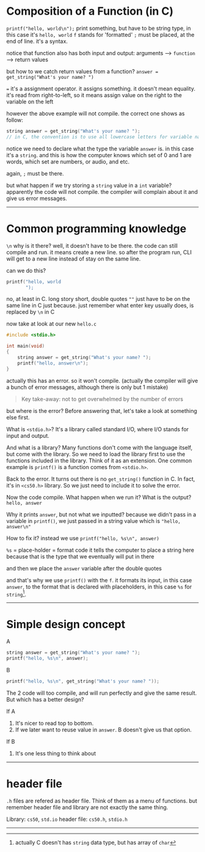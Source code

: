 # Composition of a Function (in C)

`printf("hello, world\n");`
print something, but have to be string type, in this case it's `hello, world`
`f` stands for 'formatted'
`;` must be placed, at the end of line. it's a syntax.

notice that function also has both input and output:
arguments --> `function` --> return values

but how to we catch return values from a function?
`answer = get_string("What's your name? ")`

`=`  it's a assignment operator. it assigns something. it doesn't mean equality.
it's read from right-to-left,
so it means assign value on the right to the variable on the left

however the above example will not compile. the correct one shows as follow:
```c
string answer = get_string("What's your name? ");
// in C, the convention is to use all lowercase letters for variable names.
```

notice we need to declare what the type the variable `answer` is. in this case it's a `string`.
and this is how the computer knows which set of 0 and 1 are words, which set are numbers, or audio, and etc.

again, `;` must be there.

but what happen if we try storing a `string` value in a `int` variable?
apparently the code will not compile. the compiler will complain about it and give us error messages.
___
# Common programming knowledge

`\n`
why is it there?
well, it doesn't have to be there. the code can still compile and run.
it means create a new line.
so after the program run, CLI will get to a new line instead of stay on the same line.

can we do this?
```C
printf("hello, world
	   ");
```
no, at least in C.
long story short, double quotes `""` just have to be on the same line in C just because.
just remember what enter key usually does, is replaced by `\n` in C

now take at look at our new `hello.c`
```C
#include <stdio.h>

int main(void)
{
	string answer = get_string("What's your name? ");
	printf("hello, answer\n");
}
```
actually this has an error. so it won't compile.
(actually the compiler will give a bunch of error messages, although there is only but 1 mistake)
> Key take-away: not to get overwhelmed by the number of errors

but where is the error?
Before answering that, let's take a look at something else first.

What is `<stdio.h>`?
It's a library called standard I/O, where I/O stands for input and output.

And what is a library?
Many functions don't come with the language itself, but come with the library. So we need to load the library first to use the functions included in the library. Think of it as an extension.
One common example is `printf()` is a function comes from `<stdio.h>`.

Back to the error. It turns out there is no `get_string()` function in C.
In fact, it's in `<cs50.h>` library. So we just need to include it to solve the error.

Now the code compile. What happen when we run it? What is the output?
`hello, answer`

Why it prints `answer`, but not what we inputted?
because we didn't pass in a variable in `printf()`, we just passed in a string value which is `"hello, answer\n"`

How to fix it?
instead we use `printf("hello, %s\n", answer)`

`%s`
= place-holder
= format code
it tells the computer to place a string here because that is the type that we eventually will put in there

and then we place the `answer` variable after the double quotes

and that's why we use `printf()` with the `f`.
it formats its input, in this case `answer`, to the format that is declared with placeholders, in this case `%s` for `string`[^1].
[^1]: actually C doesn't has `string` data type, but has array of `char`
___
# Simple design concept
A
```C
string answer = get_string("What's your name? ");
printf("hello, %s\n", answer);
```
B
```C
printf("hello, %s\n", get_string("What's your name? "));
```

The 2 code will too compile, and will run perfectly and give the same result.
But which has a better design?

If A
1. It's nicer to read top to bottom.
2. If we later want to reuse value in `answer`. B doesn't give us that option.

If B
1. It's one less thing to think about
___
# header file

`.h` files are refered as header file. Think of them as a menu of functions.
but remember header file and library are not exactly the same thing.

Library: `cs50`, `std.io`
header file: `cs50.h`, `stdio.h`
___
